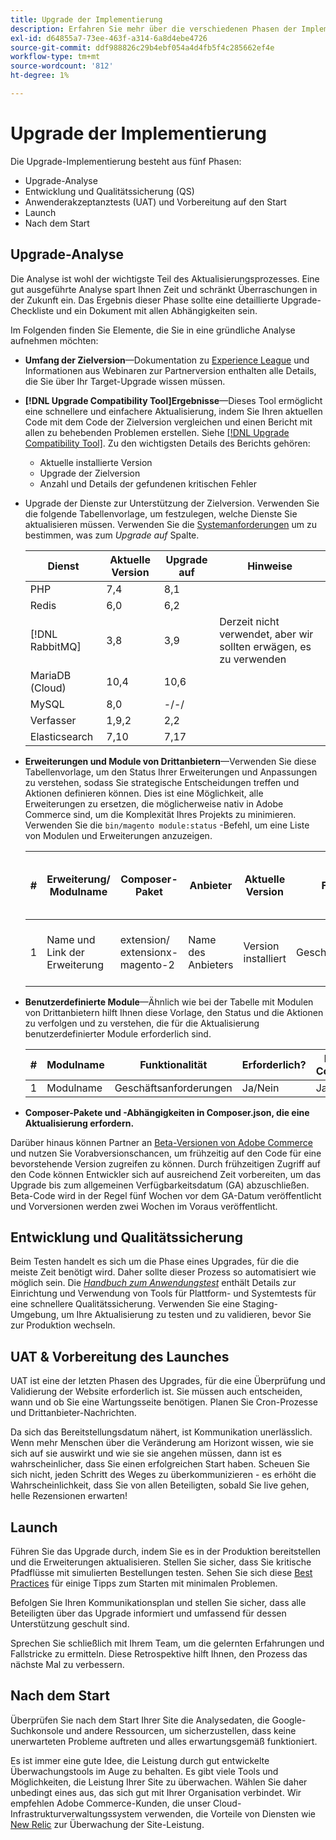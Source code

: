 ```yaml
---
title: Upgrade der Implementierung
description: Erfahren Sie mehr über die verschiedenen Phasen der Implementierung der Aktualisierung für Adobe Commerce-Projekte.
exl-id: d64855a7-73ee-463f-a314-6a8d4ebe4726
source-git-commit: ddf988826c29b4ebf054a4d4fb5f4c285662ef4e
workflow-type: tm+mt
source-wordcount: '812'
ht-degree: 1%

---
```


# Upgrade der Implementierung

Die Upgrade-Implementierung besteht aus fünf Phasen:

- Upgrade-Analyse
- Entwicklung und Qualitätssicherung (QS)
- Anwenderakzeptanztests (UAT) und Vorbereitung auf den Start
- Launch
- Nach dem Start

## Upgrade-Analyse

Die Analyse ist wohl der wichtigste Teil des Aktualisierungsprozesses. Eine gut ausgeführte Analyse spart Ihnen Zeit und schränkt Überraschungen in der Zukunft ein. Das Ergebnis dieser Phase sollte eine detaillierte Upgrade-Checkliste und ein Dokument mit allen Abhängigkeiten sein.

Im Folgenden finden Sie Elemente, die Sie in eine gründliche Analyse aufnehmen möchten:

- **Umfang der Zielversion**—Dokumentation zu [Experience League](../../release/release-notes/overview.md) und Informationen aus Webinaren zur Partnerversion enthalten alle Details, die Sie über Ihr Target-Upgrade wissen müssen.

- **[!DNL Upgrade Compatibility Tool]Ergebnisse**—Dieses Tool ermöglicht eine schnellere und einfachere Aktualisierung, indem Sie Ihren aktuellen Code mit dem Code der Zielversion vergleichen und einen Bericht mit allen zu behebenden Problemen erstellen. Siehe [[!DNL Upgrade Compatibility Tool]](../upgrade-compatibility-tool/overview.md). Zu den wichtigsten Details des Berichts gehören:

   - Aktuelle installierte Version
   - Upgrade der Zielversion
   - Anzahl und Details der gefundenen kritischen Fehler

- Upgrade der Dienste zur Unterstützung der Zielversion. Verwenden Sie die folgende Tabellenvorlage, um festzulegen, welche Dienste Sie aktualisieren müssen. Verwenden Sie die [Systemanforderungen](../../installation/system-requirements.md) um zu bestimmen, was zum _Upgrade auf_ Spalte.


  | Dienst | Aktuelle Version | Upgrade auf | Hinweise |
  |-----------------|-----------------|------------|----------------------------------------------------------|
  | PHP | 7,4 | 8,1 |                                                          |
  | Redis | 6,0 | 6,2 |                                                          |
  | [!DNL RabbitMQ] | 3,8 | 3,9 | Derzeit nicht verwendet, aber wir sollten erwägen, es zu verwenden |
  | MariaDB (Cloud) | 10,4 | 10,6 |                                                          |
  | MySQL | 8,0 | -/-/ |                                                          |
  | Verfasser | 1,9,2 | 2,2 |                                                          |
  | Elasticsearch | 7,10 | 7,17 |                                                          |

- **Erweiterungen und Module von Drittanbietern**—Verwenden Sie diese Tabellenvorlage, um den Status Ihrer Erweiterungen und Anpassungen zu verstehen, sodass Sie strategische Entscheidungen treffen und Aktionen definieren können. Dies ist eine Möglichkeit, alle Erweiterungen zu ersetzen, die möglicherweise nativ in Adobe Commerce sind, um die Komplexität Ihres Projekts zu minimieren. Verwenden Sie die `bin/magento module:status` -Befehl, um eine Liste von Modulen und Erweiterungen anzuzeigen.

  | # | Erweiterung/<br>Modulname | Composer-Paket | Anbieter | Aktuelle Version | Funktionalität | Kompatibel mit der neuesten<br>Commerce-Version? | Probleme | Nativ für Commerce? | Aktion | Hinweise |
  |---|-----------------------------|------------------------------------|-------------|-------------------|-----------------------|---------------------------------------------|--------------------------------------------------|---------------------|-------------------------|-------|
  | 1 | Name und Link der Erweiterung | extension/<br>extensionx-magento-2 | Name des Anbieters | Version installiert | Geschäftsanforderungen | Ja/Nein | Auflisten identifizierter Probleme mit dieser Erweiterung | Ja/Nein | Keep/Replace/<br>Entfernen |       |

- **Benutzerdefinierte Module**—Ähnlich wie bei der Tabelle mit Modulen von Drittanbietern hilft Ihnen diese Vorlage, den Status und die Aktionen zu verfolgen und zu verstehen, die für die Aktualisierung benutzerdefinierter Module erforderlich sind.

  | # | Modulname | Funktionalität | Erforderlich? | Nativ für Commerce? | Aktion | Hinweise |
  |---|--------------|-----------------------|-----------|---------------------|---------------------|-------|
  | 1 | Modulname | Geschäftsanforderungen | Ja/Nein | Ja/Nein | Behalten/Ersetzen/Entfernen |       |

- **Composer-Pakete und -Abhängigkeiten in Composer.json, die eine Aktualisierung erfordern.**

Darüber hinaus können Partner an [Beta-Versionen von Adobe Commerce](../../release/beta.md) und nutzen Sie Vorabversionschancen, um frühzeitig auf den Code für eine bevorstehende Version zugreifen zu können. Durch frühzeitigen Zugriff auf den Code können Entwickler sich auf ausreichend Zeit vorbereiten, um das Upgrade bis zum allgemeinen Verfügbarkeitsdatum (GA) abzuschließen. Beta-Code wird in der Regel fünf Wochen vor dem GA-Datum veröffentlicht und Vorversionen werden zwei Wochen im Voraus veröffentlicht.

## Entwicklung und Qualitätssicherung

Beim Testen handelt es sich um die Phase eines Upgrades, für die die meiste Zeit benötigt wird. Daher sollte dieser Prozess so automatisiert wie möglich sein. Die _[Handbuch zum Anwendungstest](https://developer.adobe.com/commerce/testing/guide/)_ enthält Details zur Einrichtung und Verwendung von Tools für Plattform- und Systemtests für eine schnellere Qualitätssicherung. Verwenden Sie eine Staging-Umgebung, um Ihre Aktualisierung zu testen und zu validieren, bevor Sie zur Produktion wechseln.

## UAT &amp; Vorbereitung des Launches

UAT ist eine der letzten Phasen des Upgrades, für die eine Überprüfung und Validierung der Website erforderlich ist. Sie müssen auch entscheiden, wann und ob Sie eine Wartungsseite benötigen. Planen Sie Cron-Prozesse und Drittanbieter-Nachrichten.

Da sich das Bereitstellungsdatum nähert, ist Kommunikation unerlässlich. Wenn mehr Menschen über die Veränderung am Horizont wissen, wie sie sich auf sie auswirkt und wie sie sie angehen müssen, dann ist es wahrscheinlicher, dass Sie einen erfolgreichen Start haben. Scheuen Sie sich nicht, jeden Schritt des Weges zu überkommunizieren - es erhöht die Wahrscheinlichkeit, dass Sie von allen Beteiligten, sobald Sie live gehen, helle Rezensionen erwarten!

## Launch

Führen Sie das Upgrade durch, indem Sie es in der Produktion bereitstellen und die Erweiterungen aktualisieren. Stellen Sie sicher, dass Sie kritische Pfadflüsse mit simulierten Bestellungen testen. Sehen Sie sich diese [Best Practices](../prepare/best-practices.md) für einige Tipps zum Starten mit minimalen Problemen.

Befolgen Sie Ihren Kommunikationsplan und stellen Sie sicher, dass alle Beteiligten über das Upgrade informiert und umfassend für dessen Unterstützung geschult sind.

Sprechen Sie schließlich mit Ihrem Team, um die gelernten Erfahrungen und Fallstricke zu ermitteln. Diese Retrospektive hilft Ihnen, den Prozess das nächste Mal zu verbessern.

## Nach dem Start

Überprüfen Sie nach dem Start Ihrer Site die Analysedaten, die Google-Suchkonsole und andere Ressourcen, um sicherzustellen, dass keine unerwarteten Probleme auftreten und alles erwartungsgemäß funktioniert.

Es ist immer eine gute Idee, die Leistung durch gut entwickelte Überwachungstools im Auge zu behalten. Es gibt viele Tools und Möglichkeiten, die Leistung Ihrer Site zu überwachen. Wählen Sie daher unbedingt eines aus, das sich gut mit Ihrer Organisation verbindet. Wir empfehlen Adobe Commerce-Kunden, die unser Cloud-Infrastrukturverwaltungssystem verwenden, die Vorteile von Diensten wie [New Relic](https://experienceleague.adobe.com/docs/commerce-cloud-service/user-guide/monitor/new-relic/new-relic-service.html) zur Überwachung der Site-Leistung.
